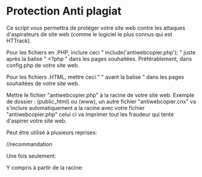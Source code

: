 # Protection Anti plagiat

Ce script vous permettra de protéger votre site web contre les attaques d'aspirateurs de site web (comme le logiciel le plus connus qui est HTTrack).

Pour les fichiers en .PHP, inclure ceci " include('antiwebcopier.php'); " juste après la balise " <?php " dans les pages souhaitées. Préférablement, dans config.php de votre site web.

Pour les fichiers .HTML, mettre ceci " <?php include('antiwebcopier.php'); ?> " avant la balise " <!DOCTYPE html> dans les pages souhaitées de votre site web.

Mettre le fichier "antiwebcopier.php" à la racine de votre site web. Exemple de dossier : (public_html) ou (www), un autre fichier "antiwebcopier.cnx" va s'inclure automatiquement a la racine avec votre fichier "antiwebcopier.php" celui ci va imprimer tout les fraudeur qui tente d'aspirer votre site web.

Peut être utilisé à plusieurs reprises:

<?php include("antiwebcopier.php"); ?>//recommandation

Une fois seulement:

<?php include_once("antiwebcopier.php"); ?>

Y compris à partir de la racine:

<?php
   $path = $_SERVER['DOCUMENT_ROOT'];
   $path .= "../../antiwebcopier.php";
   include_once($path);
?>
